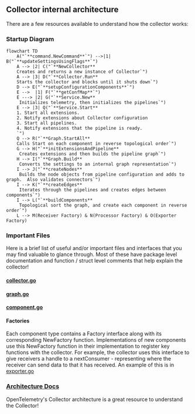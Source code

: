 ## Collector internal architecture
There are a few resources available to understand how the collector works:
### Startup Diagram
```mermaid
flowchart TD
    A("`**command.NewCommand**`") -->|1| B("`**updateSettingsUsingFlags**`")
    A --> |2| C("`**NewCollector**
    Creates and returns a new instance of Collector`")
    A --> |3| D("`**Collector.Run**
    Starts the collector and blocks until it shuts down`")
    D --> E("`**setupConfigurationComponents**`")
    E -->  |1| F("`**getConfMap**`")
    E ---> |2| G("`**Service.New**
     Initializes telemetry, then initializes the pipelines`")
    E --> |3| Q("`**Service.Start**
    1. Start all extensions.
    2. Notify extensions about Collector configuration
    3. Start all pipelines.
    4. Notify extensions that the pipeline is ready.
    `")
    Q --> R("`**Graph.StartAll**
    Calls Start on each component in reverse topological order`")
    G --> H("`**initExtensionsAndPipeline**
     Creates extensions and then builds the pipeline graph`")
    H --> I("`**Graph.Build**
     Converts the settings to an internal graph representation`")
    I --> J("`**createNodes**
     Builds the node objects from pipeline configuration and adds to graph.  Also validates connectors`")
    I --> K("`**createEdges**
     Iterates through the pipelines and creates edges between components`")
    I --> L("`**buildComponents**
     Topological sort the graph, and create each component in reverse order`")
    L --> M(Receiver Factory) & N(Processor Factory) & O(Exporter Factory)
```
### Important Files
Here is a brief list of useful and/or important files and interfaces that you may find valuable to glance through.
Most of these have package level documentation and function / struct level comments that help explain the collector!

#### [collector.go](../otelcol/collector.go)

#### [graph.go](../service/internal/graph/graph.go)

#### [component.go](../component/component.go)

#### Factories
Each component type contains a Factory interface along with its corresponding NewFactory function.
Implementations of new components use this NewFactory function in their implementation to register key functions with 
the collector.  For example, the collector uses this interface to give receivers a handle to a nextConsumer - 
representing where the receiver can send data to that it has received.
An example of this is in [exporter.go](../exporter/exporter.go)

### [Architecture Docs](https://opentelemetry.io/docs/collector/architecture/)
OpenTelemetry's Collector architecture is a great resource to understand the Collector!